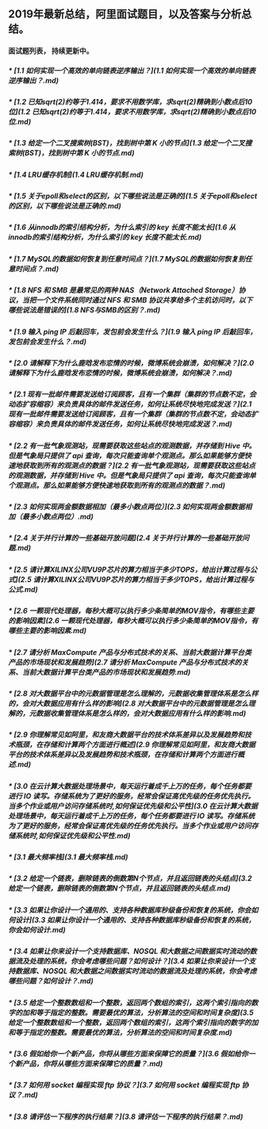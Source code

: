 
## 2019年最新总结，阿里面试题目，以及答案与分析总结。 


#### 面试题列表， 持续更新中。 

##### * [1.1 如何实现一个高效的单向链表逆序输出？](1.1 如何实现一个高效的单向链表逆序输出？.md)

##### * [1.2 已知sqrt(2)约等于1.414，要求不用数学库，求sqrt(2)精确到小数点后10位](1.2 已知sqrt(2)约等于1.414，要求不用数学库，求sqrt(2)精确到小数点后10位.md)

##### * [1.3 给定一个二叉搜索树(BST)，找到树中第 K 小的节点](1.3 给定一个二叉搜索树(BST)，找到树中第 K 小的节点.md)

##### * [1.4 LRU缓存机制](1.4 LRU缓存机制.md)

##### * [1.5 关于epoll和select的区别，以下哪些说法是正确的](1.5 关于epoll和select的区别，以下哪些说法是正确的.md)

##### * [1.6 从innodb的索引结构分析，为什么索引的 key 长度不能太长](1.6 从innodb的索引结构分析，为什么索引的 key 长度不能太长.md)

##### * [1.7 MySQL的数据如何恢复到任意时间点？](1.7 MySQL的数据如何恢复到任意时间点？.md)

##### * [1.8 NFS 和 SMB 是最常见的两种 NAS（Network Attached Storage）协议，当把一个文件系统同时通过 NFS 和 SMB 协议共享给多个主机访问时，以下哪些说法是错误的](1.8 NFS与SMB的区别？.md)

##### * [1.9 输入 ping IP 后敲回车，发包前会发生什么？](1.9 输入 ping IP 后敲回车，发包前会发生什么？.md)

##### * [2.0 请解释下为什么鹿晗发布恋情的时候，微博系统会崩溃，如何解决？](2.0 请解释下为什么鹿晗发布恋情的时候，微博系统会崩溃，如何解决？.md)

##### * [2.1 现有一批邮件需要发送给订阅顾客，且有一个集群（集群的节点数不定，会动态扩容缩容）来负责具体的邮件发送任务，如何让系统尽快地完成发送？](2.1 现有一批邮件需要发送给订阅顾客，且有一个集群（集群的节点数不定，会动态扩容缩容）来负责具体的邮件发送任务，如何让系统尽快地完成发送？.md)

##### * [2.2 有一批气象观测站，现需要获取这些站点的观测数据，并存储到 Hive 中。但是气象局只提供了 api 查询，每次只能查询单个观测点。那么如果能够方便快速地获取到所有的观测点的数据？](2.2 有一批气象观测站，现需要获取这些站点的观测数据，并存储到 Hive 中。但是气象局只提供了 api 查询，每次只能查询单个观测点。那么如果能够方便快速地获取到所有的观测点的数据？.md)

##### * [2.3 如何实现两金额数据相加（最多小数点两位）](2.3 如何实现两金额数据相加（最多小数点两位）.md)

##### * [2.4 关于并行计算的一些基础开放问题](2.4 关于并行计算的一些基础开放问题.md)

##### * [2.5 请计算XILINX公司VU9P芯片的算力相当于多少TOPS，给出计算过程与公式](2.5 请计算XILINX公司VU9P芯片的算力相当于多少TOPS，给出计算过程与公式.md)

##### * [2.6 一颗现代处理器，每秒大概可以执行多少条简单的MOV指令，有哪些主要的影响因素](2.6 一颗现代处理器，每秒大概可以执行多少条简单的MOV指令，有哪些主要的影响因素.md)

##### * [2.7 请分析 MaxCompute 产品与分布式技术的关系、当前大数据计算平台类产品的市场现状和发展趋势](2.7 请分析 MaxCompute 产品与分布式技术的关系、当前大数据计算平台类产品的市场现状和发展趋势.md)

##### * [2.8 对大数据平台中的元数据管理是怎么理解的，元数据收集管理体系是怎么样的，会对大数据应用有什么样的影响](2.8 对大数据平台中的元数据管理是怎么理解的，元数据收集管理体系是怎么样的，会对大数据应用有什么样的影响.md)

##### * [2.9 你理解常见如阿里，和友商大数据平台的技术体系差异以及发展趋势和技术瓶颈，在存储和计算两个方面进行概述](2.9 你理解常见如阿里，和友商大数据平台的技术体系差异以及发展趋势和技术瓶颈，在存储和计算两个方面进行概述.md)

##### * [3.0 在云计算大数据处理场景中，每天运行着成千上万的任务，每个任务都要进行 IO 读写。存储系统为了更好的服务，经常会保证高优先级的任务优先执行。当多个作业或用户访问存储系统时,如何保证优先级和公平性](3.0 在云计算大数据处理场景中，每天运行着成千上万的任务，每个任务都要进行 IO 读写。存储系统为了更好的服务，经常会保证高优先级的任务优先执行。当多个作业或用户访问存储系统时,如何保证优先级和公平性.md)

##### * [3.1 最大频率栈](3.1 最大频率栈.md)

##### * [3.2 给定一个链表，删除链表的倒数第N个节点，并且返回链表的头结点](3.2 给定一个链表，删除链表的倒数第N个节点，并且返回链表的头结点.md)

##### * [3.3 如果让你设计一个通用的、支持各种数据库秒级备份和恢复的系统，你会如何设计](3.3 如果让你设计一个通用的、支持各种数据库秒级备份和恢复的系统，你会如何设计.md)

##### * [3.4 如果让你来设计一个支持数据库、NOSQL 和大数据之间数据实时流动的数据流及处理的系统，你会考虑哪些问题？如何设计？](3.4 如果让你来设计一个支持数据库、NOSQL 和大数据之间数据实时流动的数据流及处理的系统，你会考虑哪些问题？如何设计？.md)

##### * [3.5 给定一个整数数组和一个整数，返回两个数组的索引，这两个索引指向的数字的加和等于指定的整数。需要最优的算法，分析算法的空间和时间复杂度](3.5 给定一个整数数组和一个整数，返回两个数组的索引，这两个索引指向的数字的加和等于指定的整数。需要最优的算法，分析算法的空间和时间复杂度.md)

##### * [3.6 假如给你一个新产品，你将从哪些方面来保障它的质量？](3.6 假如给你一个新产品，你将从哪些方面来保障它的质量？.md)

##### * [3.7 如何用 socket 编程实现 ftp 协议？](3.7 如何用 socket 编程实现 ftp 协议？.md)

##### * [3.8 请评估一下程序的执行结果？](3.8 请评估一下程序的执行结果？.md)
